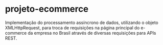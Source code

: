# projeto-ecommerce
Implementação do processamento assíncrono de dados, utilizando o objeto XMLHttpRequest, para troca de requisições na página principal do e-commerce da empresa no Brasil através de diversas requisições para APIs REST.
